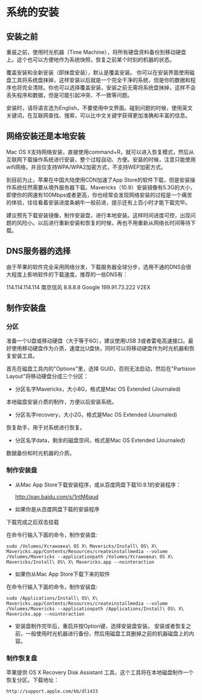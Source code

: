 # 系统的安装

## 安装之前

重装之前，使用时光机器（Time Machine），将所有硬盘资料备份到移动硬盘上。这个也可以方便地作为系统快照，恢复之前某个时刻的机器的状态。

覆盖安装和全新安装（即抹盘安装），默认是覆盖安装。 你可以在安装界面使用磁盘工具将系统盘抹掉，这样安装以后就是一个完全干净的系统，但是你的数据和程序也将完全清除。你也可以选择覆盖安装，安装之前无需将系统盘抹掉，这样不会丢失程序和数据，但是可能引起冲突、不一致等问题。

安装时，请将语言选为English，不要使用中文界面。碰到问题的时候，使用英文关键词，在互联网查找、搜索，可以比中文关键字获得更加准确和丰富的信息。

## 网络安装还是本地安装

Mac OS X支持网络安装，直接使用command+R，就可以进入恢复模式，然后从互联网下载操作系统进行安装，整个过程自动、方便。安装的时候，注意只能使用wifi网络，并且仅支持WPA/WPA2加密方式，不支持WEP加密方式。

到目前为止，苹果在中国大陆使用CDN加速了App Store的软件下载，但是安装操作系统任然需要从境外服务器下载。Mavericks（10.9）安装镜像有5.3G的大小，即使你的网速有100Mbps或者更高，你也经常会发现网络安装的过程是一个痛苦的体验，往往看着安装进度条蜗牛一般前进，提示还有上百小时才能下载完毕。

建议预先下载安装镜像，制作安装盘，进行本地安装。这样时间进度可控，出现问题的风险小。以后进行重新安装和恢复的时候，再也不用重新从网络长时间等待下载。

## DNS服务器的选择

由于苹果的软件完全采用网络分发，下载服务器全球分步，选用不通的DNS会很大程度上影响软件的下载速度。推荐的一些DNS有：

114.114.114.114 南京信风
8.8.8.8         Google
199.91.73.222   V2EX

## 制作安装盘

### 分区

准备一个U盘或移动硬盘（大于等于6G），建议使用USB 3或者雷电高速接口。最好使用移动硬盘作为介质，速度比U盘快，同时可以将移动硬盘作为时光机器和恢复安装工具。

首先在磁盘工具内的"Options"里，选择 GUID，否则无法启动，然后在"Partision Layout"将移动硬盘分成三个分区：

* 分区名字Mavericks，大小8G，格式是Mac OS Extended (Journaled)

本地磁盘安装介质的制作，方便以后安装系统。

* 分区名字recovery，大小2G，格式是Mac OS Extended (Journaled)

恢复助手，用于对系统进行恢复。

* 分区名字data，剩余的磁盘空间，格式是Mac OS Extended (Journaled)

数据备份和时光机器的介质。

### 制作安装盘

* 从Mac App Store下载安装程序，或从百度网盘下载10.9.1的安装程序：

    http://pan.baidu.com/s/1ntM6qud

* 如果你是从百度网盘下载的安装程序

下载完成之后双击挂载

在命令行输入下面的命令，制作安装盘:

    sudo /Volumes/Установка\ OS X\ Mavericks/Install\ OS\ X\ Mavericks.app/Contents/Resources/createinstallmedia --volume /Volumes/Mavericks --applicationpath /Volumes/Установка\ OS X\ Mavericks/Install\ OS\ X\ Mavericks.app --nointeraction

* 如果你从Mac App Store下载下来的软件

在命令行输入下面的命令，制作安装盘:

    sudo /Applications/Install\ OS\ X\ Mavericks.app/Contents/Resources/createinstallmedia --volume /Volumes/Mavericks --applicationpath /Applications/Install\ OS\ X\ Mavericks.app --nointeraction

* 安装盘制作完毕后，重启并按Option键，选择安装盘安装。 安装或者恢复之前，一般使用时光机器进行备份，然后用磁盘工具删掉之前的机器磁盘上的内容。

### 制作恢复盘

苹果提供 OS X Recovery Disk Assistant 工具，这个工具将在本地磁盘制作一个恢复分区。下载地址：

    http://support.apple.com/kb/dl1433


